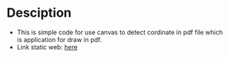# Desciption
- This is simple code for use canvas to detect cordinate in pdf file which is application for draw in pdf.
- Link static web: [here](https://ktpx4.github.io/pdf-coordinates/)
